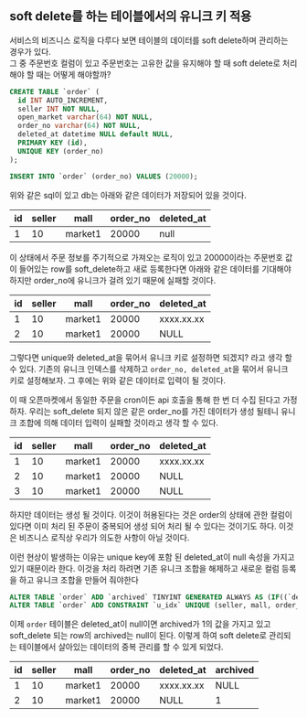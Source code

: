 ## soft delete를 하는 테이블에서의 유니크 키 적용
서비스의 비즈니스 로직을 다루다 보면 테이블의 데이터를 soft delete하며 관리하는 경우가 있다.<br>
그 중 주문번호 컬럼이 있고 주문번호는 고유한 값을 유지해야 할 때 soft delete로 처리해야 할 때는 어떻게 해야할까?

```sql
CREATE TABLE `order` (
  id INT AUTO_INCREMENT,
  seller INT NOT NULL,
  open_market varchar(64) NOT NULL,
  order_no varchar(64) NOT NULL,
  deleted_at datetime NULL default NULL,
  PRIMARY KEY (id),
  UNIQUE KEY (order_no)
);

INSERT INTO `order` (order_no) VALUES (20000);
```
위와 같은 sql이 있고 db는 아래와 같은 데이터가 저장되어 있을 것이다.

|id|seller|mall|order_no|deleted_at|
|---|---|---|---|---|
|1|10|market1|20000|null|

이 상태에서 주문 정보를 주기적으로 가져오는 로직이 있고 20000이라는 주문번호 값이 들어있는 row를 soft_delete하고 새로 등록한다면 아래와 같은 데이터를 기대해야 하지만 order_no에 유니크가 걸려 있기 때문에 실패할 것이다.

|id|seller|mall|order_no|deleted_at|
|---|---|---|---|---|
|1|10|market1|20000|xxxx.xx.xx|
|2|10|market1|20000|NULL|

그렇다면 unique와 deleted_at을 묶어서 유니크 키로 설정하면 되겠지? 라고 생각 할 수 있다. 기존의 유니크 인덱스를 삭제하고 `order_no, deleted_at`을 묶어서 유니크 키로 설정해보자. 그 후에는 위와 같은 데이터로 입력이 될 것이다.

이 때 오픈마켓에서 동일한 주문을 cron이든 api 호출을 통해 한 번 더 수집 된다고 가정하자. 우리는 soft_delete 되지 않은 같은 order_no를 가진 데이터가 생성 될테니 유니크 조합에 의해 데이터 입력이 실패할 것이라고 생각 할 수 있다.

|id|seller|mall|order_no|deleted_at|
|---|---|---|---|---|
|1|10|market1|20000|xxxx.xx.xx|
|2|10|market1|20000|NULL|
|3|10|market1|20000|NULL|

하지만 데이터는 생성 될 것이다. 이것이 허용된다는 것은 order의 상태에 관한 컬럼이 있다면 이미 처리 된 주문이 중복되어 생성 되어 처리 될 수 있다는 것이기도 하다. 이것은 비즈니스 로직상 우리가 의도한 사항이 아닐 것이다.

이런 현상이 발생하는 이유는 unique key에 포함 된 deleted_at이 null 속성을 가지고 있기 때문이라 한다. 이것을 처리 하려면 기존 유니크 조합을 해제하고 새로운 컬럼 등록을 하고 유니크 조합을 만들어 줘야한다

```sql
ALTER TABLE `order` ADD `archived` TINYINT GENERATED ALWAYS AS (IF((`deleted_at` is NULL), 1, NULL)) VIRTUAL
ALTER TABLE `order` ADD CONSTRAINT `u_idx` UNIQUE (seller, mall, order_no, archived) 
```

이제 `order` 테이블은 deleted_at이 null이면 archived가 1의 값을 가지고 있고 soft_delete 되는 row의 archived는 null이 된다. 이렇게 하여 soft delete로 관리되는 테이블에서 살아있는 데이터의 중복 관리를 할 수 있게 되었다. 

|id|seller|mall|order_no|deleted_at|archived|
|---|---|---|---|---|---|
|1|10|market1|20000|xxxx.xx.xx|NULL|
|2|10|market1|20000|NULL|1|